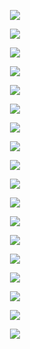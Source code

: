 <p align="center"> <img src= all_NTK_figs/MLP(n_h_l=5,n_n=128,Run=1,Epoch=00000,step=000,Learned,train_loss=2.314,train_acc=10.0,test_loss=[2.313, 2.302, 2.323],test_acc=[10.0, 20.0, 0.0],YKYs = 1.00E+0 ).png /> </p>
<p align="center"> <img src= all_NTK_figs/MLP(n_h_l=5,n_n=128,Run=1,Epoch=00001,step=1124,Learned,train_loss=1.121,train_acc=59.16,test_loss=[1.138, 0.615, 1.661],test_acc=[58.77, 81.46, 36.08],YKYs = 2.99E+0 ).png /> </p>
<p align="center"> <img src= all_NTK_figs/MLP(n_h_l=5,n_n=128,Run=1,Epoch=00001,step=1686,Learned,train_loss=0.983,train_acc=62.94,test_loss=[1.012, 0.682, 1.341],test_acc=[61.59, 79.4, 43.78],YKYs = 3.07E+0 ).png /> </p>
<p align="center"> <img src= all_NTK_figs/MLP(n_h_l=5,n_n=128,Run=1,Epoch=00001,step=562,Learned,train_loss=1.258,train_acc=55.62,test_loss=[1.275, 0.803, 1.747],test_acc=[55.11, 76.6, 33.62],YKYs = 3.45E+0 ).png /> </p>
<p align="center"> <img src= all_NTK_figs/MLP(n_h_l=5,n_n=128,Run=1,Epoch=00010,step=1875,Learned,train_loss=0.571,train_acc=78.63,test_loss=[0.672, 0.418, 0.927],test_acc=[75.52, 86.8, 64.24],YKYs = 3.42E+0 ).png /> </p>
<p align="center"> <img src= all_NTK_figs/MLP(n_h_l=5,n_n=128,Run=1,Epoch=00020,step=1875,Learned,train_loss=0.454,train_acc=82.84,test_loss=[0.661, 0.483, 0.839],test_acc=[76.47, 84.14, 68.8],YKYs = 3.39E+0 ).png /> </p>
<p align="center"> <img src= all_NTK_figs/MLP(n_h_l=5,n_n=128,Run=2,Epoch=00000,step=000,Learned,train_loss=2.315,train_acc=6.14,test_loss=[2.314, 2.322, 2.306],test_acc=[6.83, 0.0, 13.66],YKYs = 1.00E+0 ).png /> </p>
<p align="center"> <img src= all_NTK_figs/MLP(n_h_l=5,n_n=128,Run=2,Epoch=00001,step=1124,Learned,train_loss=1.034,train_acc=61.81,test_loss=[1.053, 0.601, 1.505],test_acc=[61.11, 81.06, 41.16],YKYs = 3.01E+0 ).png /> </p>
<p align="center"> <img src= all_NTK_figs/MLP(n_h_l=5,n_n=128,Run=2,Epoch=00001,step=1686,Learned,train_loss=0.974,train_acc=63.17,test_loss=[1.003, 0.623, 1.383],test_acc=[62.36, 81.02, 43.7],YKYs = 2.97E+0 ).png /> </p>
<p align="center"> <img src= all_NTK_figs/MLP(n_h_l=5,n_n=128,Run=2,Epoch=00001,step=562,Learned,train_loss=1.194,train_acc=55.47,test_loss=[1.21, 0.739, 1.68],test_acc=[54.9, 77.98, 31.82],YKYs = 3.01E+0 ).png /> </p>
<p align="center"> <img src= all_NTK_figs/MLP(n_h_l=5,n_n=128,Run=2,Epoch=00010,step=1875,Learned,train_loss=0.591,train_acc=77.73,test_loss=[0.692, 0.442, 0.942],test_acc=[73.97, 85.66, 62.28],YKYs = 3.12E+0 ).png /> </p>
<p align="center"> <img src= all_NTK_figs/MLP(n_h_l=5,n_n=128,Run=2,Epoch=00020,step=1875,Learned,train_loss=0.452,train_acc=83.08,test_loss=[0.653, 0.347, 0.959],test_acc=[77.31, 88.88, 65.74],YKYs = 2.85E+0 ).png /> </p>
<p align="center"> <img src= all_NTK_figs/MLP(n_h_l=5,n_n=128,Run=3,Epoch=00000,step=000,Learned,train_loss=2.312,train_acc=7.12,test_loss=[2.312, 2.29, 2.335],test_acc=[6.75, 0.0, 13.5],YKYs = 1.00E+0 ).png /> </p>
<p align="center"> <img src= all_NTK_figs/MLP(n_h_l=5,n_n=128,Run=3,Epoch=00001,step=1124,Learned,train_loss=1.034,train_acc=61.27,test_loss=[1.063, 0.625, 1.5],test_acc=[60.1, 80.1, 40.1],YKYs = 3.66E+0 ).png /> </p>
<p align="center"> <img src= all_NTK_figs/MLP(n_h_l=5,n_n=128,Run=3,Epoch=00001,step=1686,Learned,train_loss=0.986,train_acc=63.63,test_loss=[1.009, 0.529, 1.489],test_acc=[63.46, 83.64, 43.28],YKYs = 3.57E+0 ).png /> </p>
<p align="center"> <img src= all_NTK_figs/MLP(n_h_l=5,n_n=128,Run=3,Epoch=00001,step=562,Learned,train_loss=1.21,train_acc=55.68,test_loss=[1.234, 0.807, 1.661],test_acc=[54.73, 75.52, 33.94],YKYs = 2.61E+0 ).png /> </p>
<p align="center"> <img src= all_NTK_figs/MLP(n_h_l=5,n_n=128,Run=3,Epoch=00010,step=1875,Learned,train_loss=0.578,train_acc=78.29,test_loss=[0.679, 0.409, 0.95],test_acc=[74.53, 86.54, 62.52],YKYs = 3.72E+0 ).png /> </p>
<p align="center"> <img src= all_NTK_figs/MLP(n_h_l=5,n_n=128,Run=3,Epoch=00020,step=1875,Learned,train_loss=0.428,train_acc=83.87,test_loss=[0.63, 0.402, 0.859],test_acc=[77.51, 86.68, 68.34],YKYs = 3.79E+0 ).png /> </p>
